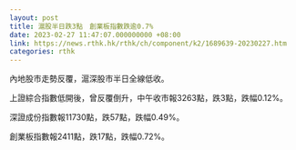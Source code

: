 ```yaml
---
layout: post
title: 滬股半日跌3點　創業板指數跌逾0.7%
date: 2023-02-27 11:47:07.000000000 +08:00
link: https://news.rthk.hk/rthk/ch/component/k2/1689639-20230227.htm
categories: rthk
---
```


內地股市走勢反覆，滬深股市半日全線低收。

上證綜合指數低開後，曾反覆倒升，中午收市報3263點，跌3點，跌幅0.12%。

深證成份指數報11730點，跌57點，跌幅0.49%。

創業板指數報2411點，跌17點，跌幅0.72%。
